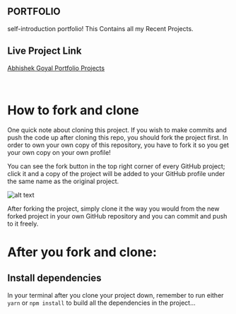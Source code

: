 ## PORTFOLIO

self-introduction portfolio! This Contains all my Recent Projects.






## Live Project Link
[Abhishek Goyal Portfolio Projects](https://abhishek-goyal-portfolio.netlify.app/)

</br>





# How to fork and clone

One quick note about cloning this project. If you wish to make commits and push the code up after cloning this repo, you should fork the project first. In order to own your own copy of this repository, you have to fork it so you get your own copy on your own profile!





You can see the fork button in the top right corner of every GitHub project; click it and a copy of the project will be added to your GitHub profile under the same name as the original project.




![alt text](https://i.ibb.co/1YN7SJ6/Screen-Shot-2019-07-01-at-2-02-40-AM.png "image to fork button")



After forking the project, simply clone it the way you would from the new forked project in your own GitHub repository and you can commit and push to it freely.






# After you fork and clone:





## Install dependencies

In your terminal after you clone your project down, remember to run either `yarn` or `npm install` to build all the dependencies in the project...
